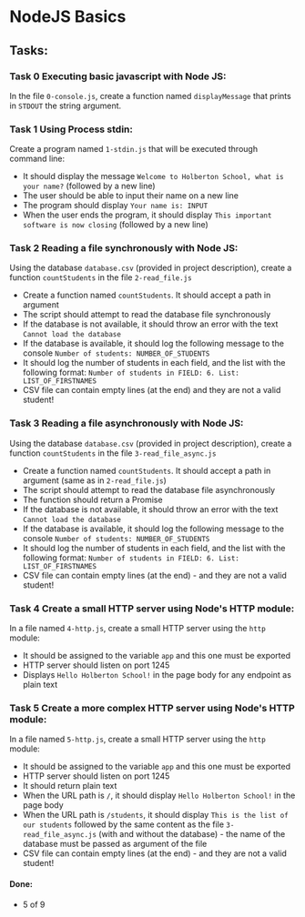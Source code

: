 # NodeJS Basics

## Tasks:

### Task 0 Executing basic javascript with Node JS:
In the file `0-console.js`, create a function named `displayMessage` that prints in `STDOUT` the string argument.

### Task 1 Using Process stdin:
Create a program named `1-stdin.js` that will be executed through command line:
* It should display the message `Welcome to Holberton School, what is your name?` (followed by a new line)
* The user should be able to input their name on a new line
* The program should display `Your name is: INPUT`
* When the user ends the program, it should display `This important software is now closing` (followed by a new line)

### Task 2 Reading a file synchronously with Node JS:
Using the database `database.csv` (provided in project description), create a function `countStudents` in the file `2-read_file.js`
* Create a function named `countStudents`. It should accept a path in argument
* The script should attempt to read the database file synchronously
* If the database is not available, it should throw an error with the text `Cannot load the database`
* If the database is available, it should log the following message to the console `Number of students: NUMBER_OF_STUDENTS`
* It should log the number of students in each field, and the list with the following format: `Number of students in FIELD: 6. List: LIST_OF_FIRSTNAMES`
* CSV file can contain empty lines (at the end) and they are not a valid student!

### Task 3 Reading a file asynchronously with Node JS:
Using the database `database.csv` (provided in project description), create a function `countStudents` in the file `3-read_file_async.js`
* Create a function named `countStudents`. It should accept a path in argument (same as in `2-read_file.js`)
* The script should attempt to read the database file asynchronously
* The function should return a Promise
* If the database is not available, it should throw an error with the text `Cannot load the database`
* If the database is available, it should log the following message to the console `Number of students: NUMBER_OF_STUDENTS`
* It should log the number of students in each field, and the list with the following format: `Number of students in FIELD: 6. List: LIST_OF_FIRSTNAMES`
* CSV file can contain empty lines (at the end) - and they are not a valid student!

### Task 4 Create a small HTTP server using Node's HTTP module:
In a file named `4-http.js`, create a small HTTP server using the `http` module:
* It should be assigned to the variable `app` and this one must be exported
* HTTP server should listen on port 1245
* Displays `Hello Holberton School!` in the page body for any endpoint as plain text

### Task 5 Create a more complex HTTP server using Node's HTTP module:
In a file named `5-http.js`, create a small HTTP server using the `http` module:
* It should be assigned to the variable `app` and this one must be exported
* HTTP server should listen on port 1245
* It should return plain text
* When the URL path is `/`, it should display `Hello Holberton School!` in the page body
* When the URL path is `/students`, it should display `This is the list of our students` followed by the same content as the file `3-read_file_async.js` (with and without the database) - the name of the database must be passed as argument of the file
* CSV file can contain empty lines (at the end) - and they are not a valid student!

#### Done:
* 5 of 9

